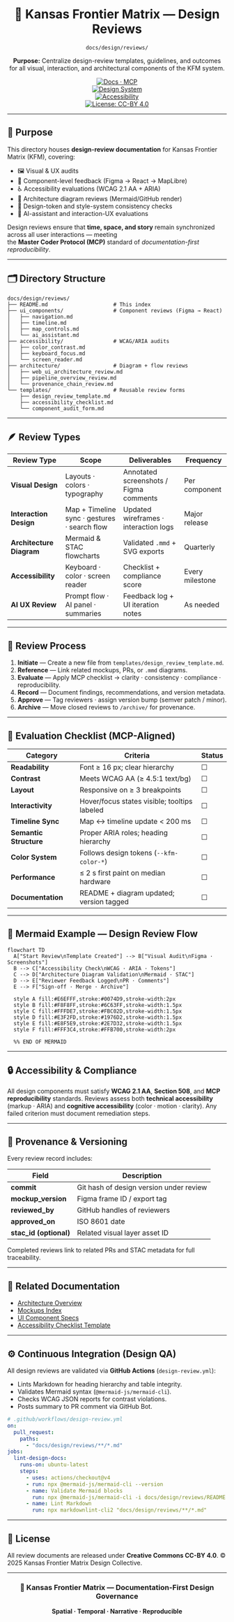 <div align="center">

# 🧩 Kansas Frontier Matrix — Design Reviews  
`docs/design/reviews/`

**Purpose:** Centralize design-review templates, guidelines, and outcomes  
for all visual, interaction, and architectural components of the KFM system.

[![Docs · MCP](https://img.shields.io/badge/Docs-MCP-blue)](../../)  
[![Design System](https://img.shields.io/badge/Design-System-green)](../)  
[![Accessibility](https://img.shields.io/badge/WCAG-2.1AA-compliant-yellow)](#accessibility--compliance)  
[![License: CC-BY 4.0](https://img.shields.io/badge/License-CC--BY%204.0-lightgrey)](../../LICENSE)

</div>

---

## 🎯 Purpose

This directory houses **design-review documentation** for Kansas Frontier Matrix (KFM), covering:

- 🖼️ Visual & UX audits  
- 🧭 Component-level feedback (Figma → React → MapLibre)  
- ♿ Accessibility evaluations (WCAG 2.1 AA + ARIA)  
- 🧱 Architecture diagram reviews (Mermaid/GitHub render)  
- 🎨 Design-token and style-system consistency checks  
- 🤖 AI-assistant and interaction-UX evaluations  

Design reviews ensure that **time, space, and story** remain synchronized across all user interactions — meeting  
the **Master Coder Protocol (MCP)** standard of *documentation-first reproducibility*.

---

## 🗂️ Directory Structure

```text
docs/design/reviews/
├── README.md                     # This index
├── ui_components/                # Component reviews (Figma → React)
│   ├── navigation.md
│   ├── timeline.md
│   ├── map_controls.md
│   └── ai_assistant.md
├── accessibility/                # WCAG/ARIA audits
│   ├── color_contrast.md
│   ├── keyboard_focus.md
│   └── screen_reader.md
├── architecture/                 # Diagram + flow reviews
│   ├── web_ui_architecture_review.md
│   ├── pipeline_overview_review.md
│   └── provenance_chain_review.md
└── templates/                    # Reusable review forms
    ├── design_review_template.md
    ├── accessibility_checklist.md
    └── component_audit_form.md
````

---

## 🪶 Review Types

| Review Type              | Scope                                        | Deliverables                           | Frequency       |
| ------------------------ | -------------------------------------------- | -------------------------------------- | --------------- |
| **Visual Design**        | Layouts · colors · typography                | Annotated screenshots / Figma comments | Per component   |
| **Interaction Design**   | Map + Timeline sync · gestures · search flow | Updated wireframes · interaction logs  | Major release   |
| **Architecture Diagram** | Mermaid & STAC flowcharts                    | Validated `.mmd` + SVG exports         | Quarterly       |
| **Accessibility**        | Keyboard · color · screen reader             | Checklist + compliance score           | Every milestone |
| **AI UX Review**         | Prompt flow · AI panel · summaries           | Feedback log + UI iteration notes      | As needed       |

---

## 🧩 Review Process

1. **Initiate** — Create a new file from `templates/design_review_template.md`.
2. **Reference** — Link related mockups, PRs, or `.mmd` diagrams.
3. **Evaluate** — Apply MCP checklist → clarity · consistency · compliance · reproducibility.
4. **Record** — Document findings, recommendations, and version metadata.
5. **Approve** — Tag reviewers · assign version bump (semver patch / minor).
6. **Archive** — Move closed reviews to `/archive/` for provenance.

---

## 🧠 Evaluation Checklist (MCP-Aligned)

| Category               | Criteria                                     | Status |
| ---------------------- | -------------------------------------------- | ------ |
| **Readability**        | Font ≥ 16 px; clear hierarchy                | ☐      |
| **Contrast**           | Meets WCAG AA (≥ 4.5:1 text/bg)              | ☐      |
| **Layout**             | Responsive on ≥ 3 breakpoints                | ☐      |
| **Interactivity**      | Hover/focus states visible; tooltips labeled | ☐      |
| **Timeline Sync**      | Map ↔ timeline update < 200 ms               | ☐      |
| **Semantic Structure** | Proper ARIA roles; heading hierarchy         | ☐      |
| **Color System**       | Follows design tokens (`--kfm-color-*`)      | ☐      |
| **Performance**        | ≤ 2 s first paint on median hardware         | ☐      |
| **Documentation**      | README + diagram updated; version tagged     | ☐      |

---

## 🧩 Mermaid Example — Design Review Flow

```mermaid
flowchart TD
  A["Start Review\nTemplate Created"] --> B["Visual Audit\nFigma · Screenshots"]
  B --> C["Accessibility Check\nWCAG · ARIA · Tokens"]
  C --> D["Architecture Diagram Validation\nMermaid · STAC"]
  D --> E["Reviewer Feedback Logged\nPR · Comments"]
  E --> F["Sign-off · Merge · Archive"]

  style A fill:#E6EFFF,stroke:#0074D9,stroke-width:2px
  style B fill:#F8F8FF,stroke:#6C63FF,stroke-width:1.5px
  style C fill:#FFFDE7,stroke:#FBC02D,stroke-width:1.5px
  style D fill:#E3F2FD,stroke:#1976D2,stroke-width:1.5px
  style E fill:#E8F5E9,stroke:#2E7D32,stroke-width:1.5px
  style F fill:#FFF3C4,stroke:#FFB700,stroke-width:2px

  %% END OF MERMAID
```

---

## 🔒 Accessibility & Compliance

All design components must satisfy **WCAG 2.1 AA**, **Section 508**, and **MCP reproducibility** standards.
Reviews assess both **technical accessibility** (markup · ARIA) and **cognitive accessibility**
(color · motion · clarity). Any failed criterion must document remediation steps.

---

## 🧾 Provenance & Versioning

Every review record includes:

| Field                  | Description                             |
| ---------------------- | --------------------------------------- |
| **commit**             | Git hash of design version under review |
| **mockup_version**     | Figma frame ID / export tag             |
| **reviewed_by**        | GitHub handles of reviewers             |
| **approved_on**        | ISO 8601 date                           |
| **stac_id (optional)** | Related visual layer asset ID           |

Completed reviews link to related PRs and STAC metadata for full traceability.

---

## 🧰 Related Documentation

* [Architecture Overview](../architecture/)
* [Mockups Index](../mockups/)
* [UI Component Specs](../mockups/figma/components/)
* [Accessibility Checklist Template](./templates/accessibility_checklist.md)

---

## ⚙️ Continuous Integration (Design QA)

All design reviews are validated via **GitHub Actions** (`design-review.yml`):

* Lints Markdown for heading hierarchy and table integrity.
* Validates Mermaid syntax (`@mermaid-js/mermaid-cli`).
* Checks WCAG JSON reports for contrast violations.
* Posts summary to PR comment via GitHub Bot.

```yaml
# .github/workflows/design-review.yml
on:
  pull_request:
    paths:
      - "docs/design/reviews/**/*.md"
jobs:
  lint-design-docs:
    runs-on: ubuntu-latest
    steps:
      - uses: actions/checkout@v4
      - run: npx @mermaid-js/mermaid-cli --version
      - name: Validate Mermaid blocks
        run: npx @mermaid-js/mermaid-cli -i docs/design/reviews/README.md -o temp.svg
      - name: Lint Markdown
        run: npx markdownlint-cli2 "docs/design/reviews/**/*.md"
```

---

## 🪪 License

All review documents are released under **Creative Commons CC-BY 4.0**.
© 2025 Kansas Frontier Matrix Design Collective.

---

<div align="center">

### 🧭 Kansas Frontier Matrix — Documentation-First Design Governance

**Spatial · Temporal · Narrative · Reproducible**

</div>

